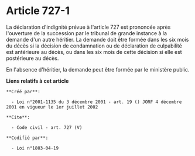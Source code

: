 # Article 727-1

La déclaration d'indignité prévue à l'article 727 est prononcée après l'ouverture de la succession par le tribunal de grande
instance à la demande d'un autre héritier. La demande doit être formée dans les six mois du décès si la décision de
condamnation ou de déclaration de culpabilité est antérieure au décès, ou dans les six mois de cette décision si elle est
postérieure au décès. 

En l'absence d'héritier, la demande peut être formée par le ministère public.

**Liens relatifs à cet article**

	**Créé par**:

	  - Loi n°2001-1135 du 3 décembre 2001 - art. 19 () JORF 4 décembre 2001 en vigueur le 1er juillet 2002

	**Cite**:

	  - Code civil - art. 727 (V)

	**Codifié par**:

	  - Loi n°1803-04-19
